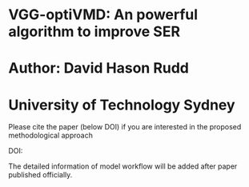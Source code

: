 # VGG-optiVMD: An powerful algorithm to improve SER

# Author: David Hason Rudd

# University of Technology Sydney

Please cite the paper (below DOI) if you are interested in the proposed methodological approach 

DOI: 

The detailed information of model workflow will be added after paper published officially.
